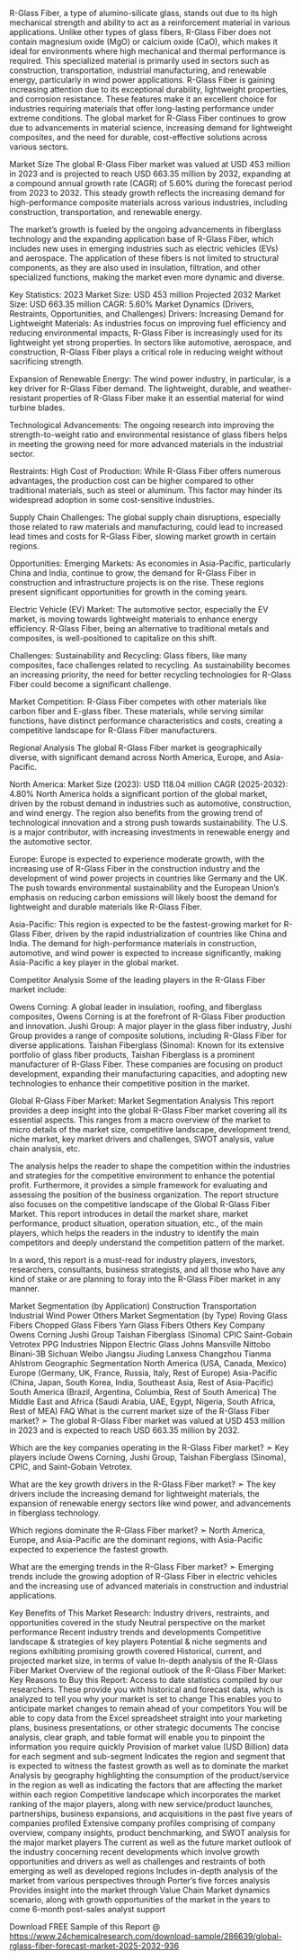 R-Glass Fiber, a type of alumino-silicate glass, stands out due to its high mechanical strength and ability to act as a reinforcement material in various applications. Unlike other types of glass fibers, R-Glass Fiber does not contain magnesium oxide (MgO) or calcium oxide (CaO), which makes it ideal for environments where high mechanical and thermal performance is required. This specialized material is primarily used in sectors such as construction, transportation, industrial manufacturing, and renewable energy, particularly in wind power applications.
R-Glass Fiber is gaining increasing attention due to its exceptional durability, lightweight properties, and corrosion resistance. These features make it an excellent choice for industries requiring materials that offer long-lasting performance under extreme conditions. The global market for R-Glass Fiber continues to grow due to advancements in material science, increasing demand for lightweight composites, and the need for durable, cost-effective solutions across various sectors.

Market Size
The global R-Glass Fiber market was valued at USD 453 million in 2023 and is projected to reach USD 663.35 million by 2032, expanding at a compound annual growth rate (CAGR) of 5.60% during the forecast period from 2023 to 2032. This steady growth reflects the increasing demand for high-performance composite materials across various industries, including construction, transportation, and renewable energy.

The market’s growth is fueled by the ongoing advancements in fiberglass technology and the expanding application base of R-Glass Fiber, which includes new uses in emerging industries such as electric vehicles (EVs) and aerospace. The application of these fibers is not limited to structural components, as they are also used in insulation, filtration, and other specialized functions, making the market even more dynamic and diverse.

Key Statistics:
2023 Market Size: USD 453 million
Projected 2032 Market Size: USD 663.35 million
CAGR: 5.60%
Market Dynamics (Drivers, Restraints, Opportunities, and Challenges)
Drivers:
Increasing Demand for Lightweight Materials: As industries focus on improving fuel efficiency and reducing environmental impacts, R-Glass Fiber is increasingly used for its lightweight yet strong properties. In sectors like automotive, aerospace, and construction, R-Glass Fiber plays a critical role in reducing weight without sacrificing strength.

Expansion of Renewable Energy: The wind power industry, in particular, is a key driver for R-Glass Fiber demand. The lightweight, durable, and weather-resistant properties of R-Glass Fiber make it an essential material for wind turbine blades.

Technological Advancements: The ongoing research into improving the strength-to-weight ratio and environmental resistance of glass fibers helps in meeting the growing need for more advanced materials in the industrial sector.

Restraints:
High Cost of Production: While R-Glass Fiber offers numerous advantages, the production cost can be higher compared to other traditional materials, such as steel or aluminum. This factor may hinder its widespread adoption in some cost-sensitive industries.

Supply Chain Challenges: The global supply chain disruptions, especially those related to raw materials and manufacturing, could lead to increased lead times and costs for R-Glass Fiber, slowing market growth in certain regions.

Opportunities:
Emerging Markets: As economies in Asia-Pacific, particularly China and India, continue to grow, the demand for R-Glass Fiber in construction and infrastructure projects is on the rise. These regions present significant opportunities for growth in the coming years.

Electric Vehicle (EV) Market: The automotive sector, especially the EV market, is moving towards lightweight materials to enhance energy efficiency. R-Glass Fiber, being an alternative to traditional metals and composites, is well-positioned to capitalize on this shift.

Challenges:
Sustainability and Recycling: Glass fibers, like many composites, face challenges related to recycling. As sustainability becomes an increasing priority, the need for better recycling technologies for R-Glass Fiber could become a significant challenge.

Market Competition: R-Glass Fiber competes with other materials like carbon fiber and E-glass fiber. These materials, while serving similar functions, have distinct performance characteristics and costs, creating a competitive landscape for R-Glass Fiber manufacturers.

Regional Analysis
The global R-Glass Fiber market is geographically diverse, with significant demand across North America, Europe, and Asia-Pacific.

North America:
Market Size (2023): USD 118.04 million
CAGR (2025-2032): 4.80%
North America holds a significant portion of the global market, driven by the robust demand in industries such as automotive, construction, and wind energy. The region also benefits from the growing trend of technological innovation and a strong push towards sustainability. The U.S. is a major contributor, with increasing investments in renewable energy and the automotive sector.

Europe:
Europe is expected to experience moderate growth, with the increasing use of R-Glass Fiber in the construction industry and the development of wind power projects in countries like Germany and the UK. The push towards environmental sustainability and the European Union’s emphasis on reducing carbon emissions will likely boost the demand for lightweight and durable materials like R-Glass Fiber.

Asia-Pacific:
This region is expected to be the fastest-growing market for R-Glass Fiber, driven by the rapid industrialization of countries like China and India. The demand for high-performance materials in construction, automotive, and wind power is expected to increase significantly, making Asia-Pacific a key player in the global market.

Competitor Analysis
Some of the leading players in the R-Glass Fiber market include:

Owens Corning: A global leader in insulation, roofing, and fiberglass composites, Owens Corning is at the forefront of R-Glass Fiber production and innovation.
Jushi Group: A major player in the glass fiber industry, Jushi Group provides a range of composite solutions, including R-Glass Fiber for diverse applications.
Taishan Fiberglass (Sinoma): Known for its extensive portfolio of glass fiber products, Taishan Fiberglass is a prominent manufacturer of R-Glass Fiber.
These companies are focusing on product development, expanding their manufacturing capacities, and adopting new technologies to enhance their competitive position in the market.

Global R-Glass Fiber Market: Market Segmentation Analysis
This report provides a deep insight into the global R-Glass Fiber market covering all its essential aspects. This ranges from a macro overview of the market to micro details of the market size, competitive landscape, development trend, niche market, key market drivers and challenges, SWOT analysis, value chain analysis, etc.

The analysis helps the reader to shape the competition within the industries and strategies for the competitive environment to enhance the potential profit. Furthermore, it provides a simple framework for evaluating and assessing the position of the business organization. The report structure also focuses on the competitive landscape of the Global R-Glass Fiber Market. This report introduces in detail the market share, market performance, product situation, operation situation, etc., of the main players, which helps the readers in the industry to identify the main competitors and deeply understand the competition pattern of the market.

In a word, this report is a must-read for industry players, investors, researchers, consultants, business strategists, and all those who have any kind of stake or are planning to foray into the R-Glass Fiber market in any manner.

Market Segmentation (by Application)
Construction
Transportation
Industrial
Wind Power
Others
Market Segmentation (by Type)
Roving Glass Fibers
Chopped Glass Fibers
Yarn Glass Fibers
Others
Key Company
Owens Corning
Jushi Group
Taishan Fiberglass (Sinoma)
CPIC
Saint-Gobain Vetrotex
PPG Industries
Nippon Electric Glass
Johns Mansville
Nittobo
Binani-3B
Sichuan Weibo
Jiangsu Jiuding
Lanxess
Changzhou Tianma
Ahlstrom
Geographic Segmentation
North America (USA, Canada, Mexico)
Europe (Germany, UK, France, Russia, Italy, Rest of Europe)
Asia-Pacific (China, Japan, South Korea, India, Southeast Asia, Rest of Asia-Pacific)
South America (Brazil, Argentina, Columbia, Rest of South America)
The Middle East and Africa (Saudi Arabia, UAE, Egypt, Nigeria, South Africa, Rest of MEA)
FAQ 
What is the current market size of the R-Glass Fiber market?
➣ The global R-Glass Fiber market was valued at USD 453 million in 2023 and is expected to reach USD 663.35 million by 2032.

Which are the key companies operating in the R-Glass Fiber market?
➣ Key players include Owens Corning, Jushi Group, Taishan Fiberglass (Sinoma), CPIC, and Saint-Gobain Vetrotex.

What are the key growth drivers in the R-Glass Fiber market?
➣ The key drivers include the increasing demand for lightweight materials, the expansion of renewable energy sectors like wind power, and advancements in fiberglass technology.

Which regions dominate the R-Glass Fiber market?
➣ North America, Europe, and Asia-Pacific are the dominant regions, with Asia-Pacific expected to experience the fastest growth.

What are the emerging trends in the R-Glass Fiber market?
➣ Emerging trends include the growing adoption of R-Glass Fiber in electric vehicles and the increasing use of advanced materials in construction and industrial applications.

Key Benefits of This Market Research:
Industry drivers, restraints, and opportunities covered in the study
Neutral perspective on the market performance
Recent industry trends and developments
Competitive landscape & strategies of key players
Potential & niche segments and regions exhibiting promising growth covered
Historical, current, and projected market size, in terms of value
In-depth analysis of the R-Glass Fiber Market
Overview of the regional outlook of the R-Glass Fiber Market:
Key Reasons to Buy this Report:
Access to date statistics compiled by our researchers. These provide you with historical and forecast data, which is analyzed to tell you why your market is set to change
This enables you to anticipate market changes to remain ahead of your competitors
You will be able to copy data from the Excel spreadsheet straight into your marketing plans, business presentations, or other strategic documents
The concise analysis, clear graph, and table format will enable you to pinpoint the information you require quickly
Provision of market value (USD Billion) data for each segment and sub-segment
Indicates the region and segment that is expected to witness the fastest growth as well as to dominate the market
Analysis by geography highlighting the consumption of the product/service in the region as well as indicating the factors that are affecting the market within each region
Competitive landscape which incorporates the market ranking of the major players, along with new service/product launches, partnerships, business expansions, and acquisitions in the past five years of companies profiled
Extensive company profiles comprising of company overview, company insights, product benchmarking, and SWOT analysis for the major market players
The current as well as the future market outlook of the industry concerning recent developments which involve growth opportunities and drivers as well as challenges and restraints of both emerging as well as developed regions
Includes in-depth analysis of the market from various perspectives through Porter’s five forces analysis
Provides insight into the market through Value Chain
Market dynamics scenario, along with growth opportunities of the market in the years to come
6-month post-sales analyst support

Download FREE Sample of this Report @ https://www.24chemicalresearch.com/download-sample/286639/global-rglass-fiber-forecast-market-2025-2032-936
